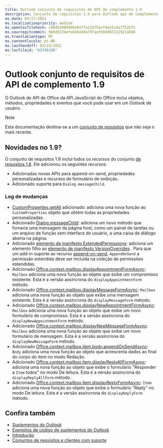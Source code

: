 ```yaml
---
title: Outlook conjunto de requisitos de API de complemento 1.9
description: Conjunto de requisitos 1.9 para Outlook api de complemento.
ms.date: 05/17/2021
ms.localizationpriority: medium
ms.openlocfilehash: c98db3909400a01ffa12d75acf4ee3c4a7752bf1
ms.sourcegitcommit: 968d637defe816449a797aefd930872229214898
ms.translationtype: MT
ms.contentlocale: pt-BR
ms.lasthandoff: 03/23/2022
ms.locfileid: "63745336"
---
```

# <a name="outlook-add-in-api-requirement-set-19"></a>Outlook conjunto de requisitos de API de complemento 1.9

O Outlook de API de Office da API JavaScript do Office inclui objetos, métodos, propriedades e eventos que você pode usar em um Outlook de usuário.

> [!NOTE]
> Esta documentação destina-se a um [conjunto de requisitos](../../requirement-sets/outlook-api-requirement-sets.md) que não seja o mais recente.

## <a name="whats-new-in-19"></a>Novidades no 1.9?

O conjunto de requisitos 1.9 inclui todos os recursos do conjunto [de requisitos 1.8](../requirement-set-1.8/outlook-requirement-set-1.8.md). Ele adicionou os seguintes recursos.

- Adicionadas novas APIs para append-on-send, propriedades personalizadas e recursos de formulário de exibição.
- Adicionado suporte para `Dialog.messageChild`.

### <a name="change-log"></a>Log de mudanças

- [CustomProperties.getAll](/javascript/api/outlook/office.customproperties?view=outlook-js-1.9&preserve-view=true#outlook-office-customproperties-getall-member(1)) adicionado: adiciona uma nova função ao `CustomProperties` objeto que obtém todas as propriedades personalizadas.
- Adicionado [Dialog.messageChild](../../../develop/dialog-api-in-office-add-ins.md#pass-information-to-the-dialog-box): adiciona um novo método que fornece uma mensagem da página host, como um painel de tarefas ou um arquivo de função sem interface do usuário, a uma caixa de diálogo aberta na página.
- Adicionado [elemento de manifesto ExtendedPermissions](../../manifest/extendedpermissions.md): adiciona um elemento filho ao [elemento de manifesto VersionOverrides](../../manifest/versionoverrides.md) . Para que um add-in suporte ao recurso [append-on-send](../../../outlook/append-on-send.md), `AppendOnSend` a permissão estendida deve ser incluída na coleção de permissões estendidas.
- Adicionado [Office.context.mailbox.displayAppointmentFormAsync](/javascript/api/outlook/office.mailbox?view=outlook-js-1.9&preserve-view=true#outlook-office-mailbox-displayappointmentformasync-member(1)): `Mailbox` adiciona uma nova função ao objeto que exibe um compromisso existente. Esta é a versão assíncrona do `displayAppointmentForm` método.
- Adicionado [Office.context.mailbox.displayMessageFormAsync](/javascript/api/outlook/office.mailbox?view=outlook-js-1.9&preserve-view=true#outlook-office-mailbox-displaymessageformasync-member(1)): `Mailbox` adiciona uma nova função ao objeto que exibe uma mensagem existente. Esta é a versão assíncrona do `displayMessageForm` método.
- Adicionado [Office.context.mailbox.displayNewAppointmentFormAsync](/javascript/api/outlook/office.mailbox?view=outlook-js-1.9&preserve-view=true#outlook-office-mailbox-displaynewappointmentformasync-member(1)): `Mailbox` adiciona uma nova função ao objeto que exibe um novo formulário de compromisso. Esta é a versão assíncrona do `displayNewAppointmentForm` método.
- Adicionado [Office.context.mailbox.displayNewMessageFormAsync](/javascript/api/outlook/office.mailbox?view=outlook-js-1.9&preserve-view=true#outlook-office-mailbox-displaynewmessageformasync-member(1)): `Mailbox` adiciona uma nova função ao objeto que exibe um novo formulário de mensagem. Esta é a versão assíncrona do `displayNewMessageForm` método.
- Adicionado [Office.context.mailbox.item.body.appendOnSendAsync](/javascript/api/outlook/office.body?view=outlook-js-1.9&preserve-view=true#outlook-office-body-appendonsendasync-member(1)): `Body` adiciona uma nova função ao objeto que acrescenta dados ao final do corpo do item no modo Redação.
- Adicionado [Office.context.mailbox.item.displayReplyAllFormAsync](office.context.mailbox.item.md#methods): adiciona uma nova função ao objeto que exibe o formulário "Responder a `Item` todos" no modo De leitura. Esta é a versão assíncrona do `displayReplyAllForm` método.
- Adicionado [Office.context.mailbox.item.displayReplyFormAsync](office.context.mailbox.item.md#methods): `Item` adiciona uma nova função ao objeto que exibe o formulário "Reply" no modo De leitura. Esta é a versão assíncrona do `displayReplyForm` método.

## <a name="see-also"></a>Confira também

- [Suplementos do Outlook](../../../outlook/outlook-add-ins-overview.md)
- [Exemplos de código de suplementos do Outlook](https://developer.microsoft.com/outlook/gallery/?filterBy=Outlook,Samples,Add-ins)
- [Introdução](../../../quickstarts/outlook-quickstart.md)
- [Conjuntos de requisitos e clientes com suporte](../../requirement-sets/outlook-api-requirement-sets.md)
